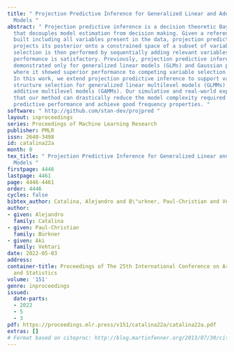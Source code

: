 ```yaml
---
title: " Projection Predictive Inference for Generalized Linear and Additive Multilevel
  Models "
abstract: " Projection predictive inference is a decision theoretic Bayesian approach
  that decouples model estimation from decision making. Given a reference model previously
  built including all variables present in the data, projection predictive inference
  projects its posterior onto a constrained space of a subset of variables. Variable
  selection is then performed by sequentially adding relevant variables until predictive
  performance is satisfactory. Previously, projection predictive inference has been
  demonstrated only for generalized linear models (GLMs) and Gaussian processes (GPs)
  where it showed superior performance to competing variable selection procedures.
  In this work, we extend projection predictive inference to support variable and
  structure selection for generalized linear multilevel models (GLMMs) and generalized
  additive multilevel models (GAMMs). Our simulative and real-world experiments demonstrate
  that our method can drastically reduce the model complexity required to reach reference
  predictive performance and achieve good frequency properties. "
software: " http://github.com/stan-dev/projpred "
layout: inproceedings
series: Proceedings of Machine Learning Research
publisher: PMLR
issn: 2640-3498
id: catalina22a
month: 0
tex_title: " Projection Predictive Inference for Generalized Linear and Additive Multilevel
  Models "
firstpage: 4446
lastpage: 4461
page: 4446-4461
order: 4446
cycles: false
bibtex_author: Catalina, Alejandro and B\"urkner, Paul-Christian and Vehtari, Aki
author:
- given: Alejandro
  family: Catalina
- given: Paul-Christian
  family: Bürkner
- given: Aki
  family: Vehtari
date: 2022-05-03
address:
container-title: Proceedings of The 25th International Conference on Artificial Intelligence
  and Statistics
volume: '151'
genre: inproceedings
issued:
  date-parts:
  - 2022
  - 5
  - 3
pdf: https://proceedings.mlr.press/v151/catalina22a/catalina22a.pdf
extras: []
# Format based on citeproc: http://blog.martinfenner.org/2013/07/30/citeproc-yaml-for-bibliographies/
---
```

